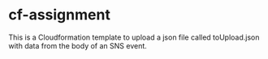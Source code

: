 # cf-assignment

This is a Cloudformation template to upload a json file called toUpload.json with data from the body of an SNS event.

